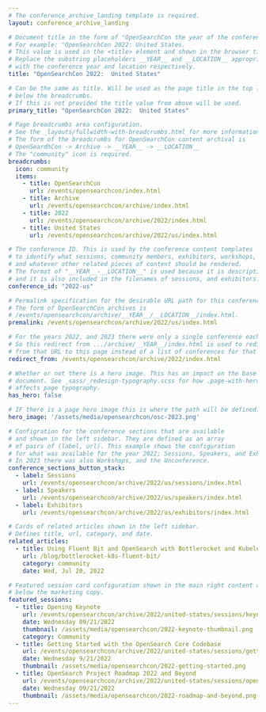 ```yaml
---
# The conference_archive_landing template is required.
layout: conference_archive_landing

# Document title in the form of "OpenSearchCon the year of the conference: + the location
# For example: "OpenSearchCon 2022: United States.
# This value is used in the <title> element and shown in the browser title bar.
# Replace the substring placeholders __YEAR__ and __LOCATION__ appropriately 
# with the conference year and location respectively.
title: "OpenSearchCon 2022:  United States"

# Can be the same as title. Will be used as the page title in the top level <h1> element
# below the breadcrumbs.
# If this is not provided the title value from above will be used.
primary_title: "OpenSearchCon 2022:  United States"

# Page breadcrumbs area configuration.
# See the _layouts/fullwidth-with-breadcrumbs.html for more information on how this is used.
# The form of the breadcrumbs for OpenSearchCon content archival is 
# OpenSeardhCon -> Archive -> __YEAR__ -> __LOCATION__
# The "community" icon is required.
breadcrumbs:
  icon: community
  items:
    - title: OpenSearchCon
      url: /events/opensearchcon/index.html
    - title: Archive
      url: /events/opensearchcon/archive/index.html
    - title: 2022
      url: /events/opensearchcon/archive/2022/index.html
    - title: United States
      url: /events/opensearchcon/archive/2022/us/index.html

# The conference ID. This is used by the conference content templates
# to identify what sessions, community members, exhibitors, workshops,
# and whatever other related pieces of content should be rendered.
# The format of "__YEAR__-__LOCATION__" is used because it is descriptive,
# and it is also included in the filenames of sessions, and exhibitors.
conference_id: "2022-us"

# Permalink specification for the desirable URL path for this conference archival landing page.
# The form of OpenSearchCon archives is
# /events/opensearchcon/archive/__YEAR__/__LOCATION__/index.html.
premalink: /events/opensearchcon/archive/2022/us/index.html

# For the years 2022, and 2023 there were only a single conference each year.
# So this redirect from .../archive/__YEAR__/index.html is used to redirect
# from that URL to this page instead of a list of conferences for that year.
redirect_from: /events/opensearchcon/archive/2022/index.html

# Whether or not there is a hero image. This has an impact on the base CSS class of the
# document. See _sass/_redesign-typography.scss for how .page-with-hero, and .page-without-hero
# affects page typography.
has_hero: false

# IF there is a page hero image this is where the path will be defined.
hero_image: '/assets/media/opensearchcon/osc-2023.png'

# Configration for the conference sections that are available
# and shown in the left sidebar. They are defined as an array
# of pairs of (label, url). This example shows the configuration
# for what was available for the year 2022; Sessions, Speakers, and Exhibitors.
# In 2023 there was also Workshops, and the Unconference.
conference_sections_button_stack:
  - label: Sessions
    url: /events/opensearchcon/archive/2022/us/sessions/index.html
  - label: Speakers
    url: /events/opensearchcon/archive/2022/us/speakers/index.html
  - label: Exhibitors
    url: /events/opensearchcon/archive/2022/us/exhibitors/index.html

# Cards of related articles shown in the left sidebar.
# Defines title, url, category, and date.
related_articles:
  - title: Using Fluent Bit and OpenSearch with Bottlerocket and Kubelet logs
    url: /blog/bottlerocket-k8s-fluent-bit/
    category: community
    date: Wed, Jul 20, 2022

# Featured session card configuration shown in the main right content area
# below the marketing copy.
featured_sessions:
  - title: Opening Keynote
    url: /events/opensearchcon/archive/2022/united-states/sessions/keynote.html
    date: Wednesday 09/21/2022
    thumbnail: /assets/media/opensearchcon/2022-keynote-thumbnail.png
    category: Community
  - title: Getting Started with the OpenSearch Core Codebase
    url: /events/opensearchcon/archive/2022/united-states/sessions/getting-started-with-opensearch-core-codebase.html
    date: Wednesday 9/21/2022
    thumbnail: /assets/media/opensearchcon/2022-getting-started.png
  - title: OpenSearch Project Roadmap 2022 and Beyond
    url: /events/opensearchcon/archive/2022/united-states/sessions/opensearch-project-roadmap-2022-and-beyond.html
    date: Wednesday 09/21/2022
    thumbnail: /assets/media/opensearchcon/2022-roadmap-and-beyond.png
---
```

